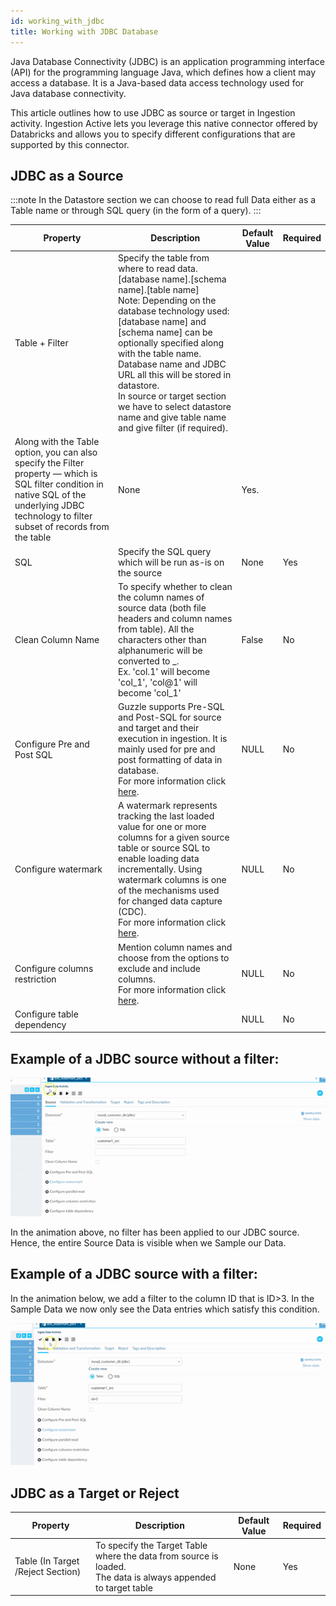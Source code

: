 ```yaml
---
id: working_with_jdbc
title: Working with JDBC Database
---
```


Java Database Connectivity (JDBC) is an application programming interface (API) for the programming language Java, which defines how a client may access a database. It is a Java-based data access technology used for Java database connectivity.

This article outlines how to use JDBC as source or target in Ingestion activity. Ingestion Active lets you leverage this native connector offered by Databricks and allows you to specify different configurations that are supported by this connector. 

## JDBC as a Source

:::note
In the Datastore section we can choose to read full Data either as a Table name or through SQL query (in the form of a query).
:::

|Property|Description|Default Value|Required|
|--- |--- |--- |--- |
|Table + Filter|Specify the table from where to read data.<br/>[database name].[schema name].[table name]<br/>Note: Depending on the database technology used: [database name] and [schema name] can be optionally specified along with the table name. <br/>Database name and JDBC URL all this will be stored in datastore.<br/> In source or target section we have to select datastore name and give table name and give filter (if required). 
Along with the Table option, you can also specify the Filter property — which is SQL filter condition in native SQL of the underlying JDBC technology to filter subset of records from the table|None|Yes.|
|SQL|Specify the SQL query which will be run as-is on the source|None|Yes|
|Clean Column Name|To specify whether to clean the column names of source data (both file headers and column names from table). All the characters other than alphanumeric will be converted to _.<br/>Ex. 'col.1' will become 'col_1', 'col@1' will become 'col_1'|False|No|
|Configure Pre and Post SQL|Guzzle supports Pre-SQL and Post-SQL for source and target and their execution in ingestion. It is mainly used for pre and post formatting of data in database.<br/> For more information click [here](pre-SQL_and_post-SQL_in_ingestion). |NULL|No|
|Configure watermark|A watermark represents tracking the last loaded value for one or more columns for a given source table or source SQL to enable loading data incrementally. Using watermark columns is one of the mechanisms used for changed data capture (CDC). <br/> For more information click [here](watermark). |NULL|No|
|Configure columns restriction|Mention column names and choose from the options to exclude and include columns. <br/> For more information click [here](column_restrictions).|NULL|No|
|Configure table dependency| |NULL|No|



## Example of a JDBC source without a filter:

<a href="https://guzzle.justanalytics.com/img/docs/how-to-guides/ingest_data/jdbc1.gif" target="_self" >
    <img src="/img/docs/how-to-guides/ingest_data/jdbc1.gif" />
</a> 

In the animation above, no filter has been applied to our JDBC source. Hence, the entire Source Data is visible when we Sample our Data.

## Example of a JDBC source with a filter:

In the animation below, we add a filter to the column ID that is ID>3. In the Sample Data we now only see the Data entries which satisfy this condition. 

<a href="https://guzzle.justanalytics.com/img/docs/how-to-guides/ingest_data/jdbc2.gif" target="_self" >
    <img src="/img/docs/how-to-guides/ingest_data/jdbc2.gif" />
</a> 

## JDBC as a Target or Reject

|Property|Description|Default Value|Required|
|--- |--- |--- |--- |
|Table (In Target /Reject Section)|To specify the Target Table where the data from source is loaded.<br/> The data is always appended to target table|None|Yes|


 

